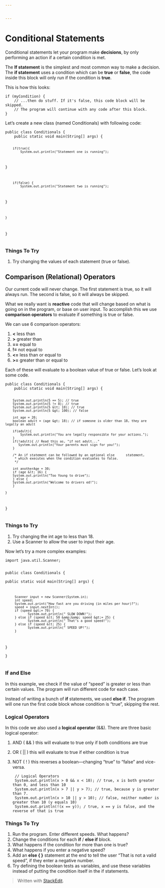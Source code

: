 ```yaml
---


---
```


<h1 id="conditional-statements">Conditional Statements</h1>
<p>Conditional statements let your program make <strong>decisions</strong>, by only performing an action if a certain condition is met.</p>
<p>The <strong>If statement</strong> is the simplest and most common way to make a decision. The <strong>if statement</strong> uses a condition which can be <strong>true</strong> or <strong>false</strong>, the code inside this block will only run if the condition is <strong>true</strong>.</p>
<p>This is how this looks:</p>
<pre><code>if (myCondition) {
	// ...then do stuff. If it's false, this code block will be skipped.
	// The program will continue with any code after this block.
}
</code></pre>
<p>Let’s create a new class (named Conditionals) with following code:</p>
<pre><code>public class Conditionals {  
    public static void main(String[] args) {  
  
        if(true){  
            System.out.println("Statement one is running");  
  }  
          
        if(false) {  
            System.out.println("Statement two is running");  
  }  
          
    }  
      
}
</code></pre>
<h3 id="things-to-try">Things To Try</h3>
<ol>
<li>Try changing the values of each statement (true or false).</li>
</ol>
<h2 id="comparison-relational-operators">Comparison (Relational) Operators</h2>
<p>Our current code will never change. The first statement is true, so it will always run. The second is false, so it will always be skipped.</p>
<p>What we really want is <strong>reactive</strong> code that will change based on what is going on in the program, or base on user input. To accomplish this we use <strong>comparison operators</strong> to evaluate if something is true or false.</p>
<p>We can use 6 comparison operators:</p>
<ol>
<li><strong>&lt;</strong> less than</li>
<li><strong>&gt;</strong> greater than</li>
<li><strong>==</strong> equal to</li>
<li><strong>!=</strong> not equal to</li>
<li><strong>&lt;=</strong> less than or equal to</li>
<li><strong>&gt;=</strong> greater than or equal to</li>
</ol>
<p>Each of these will evaluate to a boolean value of true or false. Let’s look at some code.</p>
<pre><code>public class Conditionals {
    public static void main(String[] args) {

        System.out.println(5 == 5); // true
        System.out.println(5 != 8); // true
        System.out.println(5 &lt; 10); // true
        System.out.println(5 &gt; 100); // false
	    
	    int age = 20;  
	    boolean adult = (age &gt; 18); // if someone is older than 18, they are legally an adult  
  
	    if(adult){  
	        System.out.println("You are legally responsible for your actions.");  
	    }
	    if(!adult){ // Read this as, "if not adult..."
		   System.out.println("Your parents must sign for you!");    
	    }
		
		/* An if statement can be followed by an optional else 		statement, 
		 * which executes when the condition evaluates to false.
		 */    

        int anotherAge = 30; 
	    if (age &lt; 16) {  
	    System.out.println("Too Young to drive");  
	    } else {  
	    System.out.println("Welcome to drivers ed!");  
	    }  

    }
}
</code></pre>
<h3 id="things-to-try-1">Things to Try</h3>
<ol>
<li>Try changing the int age to less than 18.</li>
<li>Use a Scanner to allow the user to input their age.</li>
</ol>
<p>Now let’s try a more complex examples:</p>
<pre><code>import java.util.Scanner;  
  
public class Conditionals {  
    public static void main(String[] args) {  
     
         Scanner input = new Scanner(System.in);  
	     int speed;  
	     System.out.print("How fast are you driving (in miles per hour)?");  
	     speed = input.nextInt();  
	     if (speed &gt;= 70) {  
                System.out.println(" SLOW DOWN!");  
	     } else if (speed &lt; 50 &amp;&amp; speed &gt;= 25) {  
                System.out.println(" That’s a good speed!");  
	     } else if (speed &lt; 25) {  
                System.out.println(" SPEED UP!");  
	     }  
   }  
}
</code></pre>
<h3 id="if-and-else">If and Else</h3>
<p>In this example, we check if the value of “speed” is greater or less than certain values. The program will run different code for each case.</p>
<p>Instead of writing a bunch of <strong>if</strong> statements, we used <strong>else if</strong>. The program will one run the first code block whose condition is “true”, skipping the rest.</p>
<h3 id="logical-operators">Logical Operators</h3>
<p>In this code we also used a <strong>logical operator</strong> (&amp;&amp;). There are three basic logical operator:</p>
<ol>
<li>
<p>AND ( &amp;&amp; ) this will evaluate to true only if both conditions are true</p>
</li>
<li>
<p>OR ( || ) this will evaluate to true if either condition is true</p>
</li>
<li>
<p>NOT ( ! ) this reverses a boolean—changing “true” to “false” and vice-versa.</p>
<pre><code> // Logical Operators  
 System.out.println(x &gt; 0 &amp;&amp; x &lt; 10); // true, x is both greater than 0, and less than 10  
 System.out.println(x &gt; 7 || y &gt; 7); // true, because y is greater than 7.  
 System.out.println(x &gt; 10 || y &gt; 10); // false, neither number is greater than 10 (y equals 10)  
 System.out.println(!(x == y)); / true, x == y is false, and the reverse of that is true
</code></pre>
</li>
</ol>
<h3 id="things-to-try-2">Things To Try</h3>
<ol>
<li>Run the program. Enter different speeds. What happens?</li>
<li>Change the conditions for each <strong>if</strong> / <strong>else if</strong> block.</li>
<li>What happens if the condition for more than one is true?</li>
<li>What happens if you enter a negative speed?</li>
<li>Add an <strong>else { }</strong> statement at the end to tell the user “That is not a valid speed”, if they enter a negative number.</li>
<li>Try defining the boolean tests as variables, and use these variables instead of putting the condition itself in the if statements.</li>
</ol>
<blockquote>
<p>Written with <a href="https://stackedit.io/">StackEdit</a>.</p>
</blockquote>

